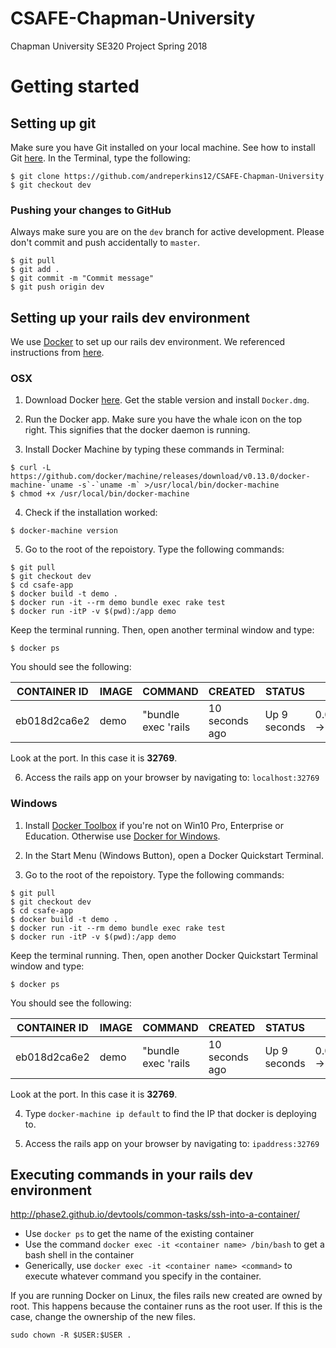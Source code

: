 # CSAFE-Chapman-University

Chapman University SE320 Project Spring 2018

# Getting started

## Setting up git

Make sure you have Git installed on your local machine. See how to install Git [here](https://help.github.com/articles/set-up-git/). In the Terminal, type the following:

```
$ git clone https://github.com/andreperkins12/CSAFE-Chapman-University
$ git checkout dev
```

### Pushing your changes to GitHub

Always make sure you are on the `dev` branch for active development. Please don't commit and push accidentally to `master`.

```
$ git pull
$ git add .
$ git commit -m "Commit message"
$ git push origin dev
```

## Setting up your rails dev environment

We use [Docker](https://www.docker.com/) to set up our rails dev environment. We referenced instructions from [here](https://blog.codeship.com/running-rails-development-environment-docker/).

### OSX

1. Download Docker [here](https://docs.docker.com/docker-for-mac/install/#download-docker-for-mac). Get the stable version and install `Docker.dmg`.

2. Run the Docker app. Make sure you have the whale icon on the top right. This signifies that the docker daemon is running.

3. Install Docker Machine by typing these commands in Terminal:

```
$ curl -L https://github.com/docker/machine/releases/download/v0.13.0/docker-machine-`uname -s`-`uname -m` >/usr/local/bin/docker-machine
$ chmod +x /usr/local/bin/docker-machine
```

4. Check if the installation worked:

`$ docker-machine version`

5. Go to the root of the repoistory. Type the following commands:

```
$ git pull
$ git checkout dev
$ cd csafe-app
$ docker build -t demo .
$ docker run -it --rm demo bundle exec rake test
$ docker run -itP -v $(pwd):/app demo
```

Keep the terminal running. Then, open another terminal window and type:

`$ docker ps`

You should see the following:

| CONTAINER ID | IMAGE | COMMAND | CREATED | STATUS | PORTS | NAMES |
| --- | --- | --- | --- | --- | --- | --- |
| eb018d2ca6e2 | demo | "bundle exec 'rails | 10 seconds ago | Up 9 seconds | 0.0.0.0:32769->3000/tcp | pensive_ritchie |

Look at the port. In this case it is **32769**.

6. Access the rails app on your browser by navigating to: `localhost:32769`

### Windows

1. Install [Docker Toolbox](https://docs.docker.com/toolbox/overview/) if you're not on Win10 Pro, Enterprise or Education. Otherwise use [Docker for Windows](https://docs.docker.com/docker-for-windows/install/).

2. In the Start Menu (Windows Button), open a Docker Quickstart Terminal.

3. Go to the root of the repoistory. Type the following commands:

```
$ git pull
$ git checkout dev
$ cd csafe-app
$ docker build -t demo .
$ docker run -it --rm demo bundle exec rake test
$ docker run -itP -v $(pwd):/app demo
```

Keep the terminal running. Then, open another Docker Quickstart Terminal window and type:

`$ docker ps`

You should see the following:

| CONTAINER ID | IMAGE | COMMAND | CREATED | STATUS | PORTS | NAMES |
| --- | --- | --- | --- | --- | --- | --- |
| eb018d2ca6e2 | demo | "bundle exec 'rails | 10 seconds ago | Up 9 seconds | 0.0.0.0:32769->3000/tcp | pensive_ritchie |

Look at the port. In this case it is **32769**.

4. Type `docker-machine ip default` to find the IP that docker is deploying to.

6. Access the rails app on your browser by navigating to: `ipaddress:32769`

## Executing commands in your rails dev environment

http://phase2.github.io/devtools/common-tasks/ssh-into-a-container/
- Use `docker ps` to get the name of the existing container
- Use the command `docker exec -it <container name> /bin/bash` to get a bash shell in the container
- Generically, use `docker exec -it <container name> <command>` to execute whatever command you specify in the container.

If you are running Docker on Linux, the files rails new created are owned by root. This happens because the container runs as the root user. If this is the case, change the ownership of the new files.

`sudo chown -R $USER:$USER .`
